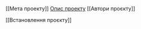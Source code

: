 [[Мета проекту]]
[Опис проекту](https://github.com/Aves2001/test2/blob/main/%D0%9E%D0%BF%D0%B8%D1%81%20%D0%BF%D1%80%D0%BE%D0%B5%D0%BA%D1%82%D1%83.md)
[[Автори проєкту]]

[[Встановлення проєкту]]
